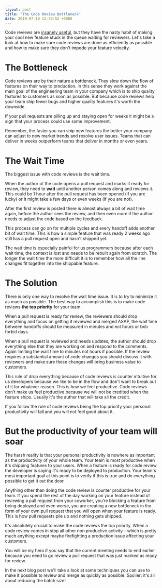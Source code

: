 ```yaml
---
layout: post
title: "The Code Review Bottleneck"
date: 2019-07-10 12:39:52 +0000
---
```


Code reviews are [insanely useful](https://blog.codereview.chat/2019/06/27/code-reviews-and-your-company-goal.html), but they have the nasty habit of making your cool new feature stuck in the queue waiting for reviewers. Let's take a look at how to make sure code reviews are done as efficiently as possible and how to make sure they don't impede your feature velocity.

# The Bottleneck

Code reviews are by their nature a bottleneck. They slow down the flow of features on their way to production. In this sense they work against the main goal of the engineering team in your company which is to ship quality features to customers as soon as possible. But because code reviews help your team ship fewer bugs and higher quality features it's worth the downside.

If your pull requests are pilling up and staying open for weeks it might be a sign that your process could use some improvement.

Remember, the faster you can ship new features the better your company can adjust to new market trends and resolve user issues. Teams that can deliver in weeks outperform teams that deliver in months or even years.

# The Wait Time

The biggest issue with code reviews is the wait time.

When the author of the code opens a pull request and marks it ready for review, they need to **wait** until another person comes along and reviews it. This could be 1 hour after the pull request has been opened (if you are lucky) or it might take a few days or even weeks (if you are not).

After the first review is posted there is almost always a bit of wait time again, before the author sees the review, and then even more if the author needs to adjust the code based on the feedback.

This process can go on for multiple cycles and every handoff adds another bit of wait time. This is how a simple feature that was ready 2 weeks ago still has a pull request open and hasn't shipped yet.

The wait time is especially painful for us programmers because after each wait time, the context is lost and needs to be rebuilt again from scratch. The longer the wait time the more difficult it is to remember how all the line changes fit together into the shippable feature.

# The Solution

There is only one way to resolve the wait time issue. It is to try to minimize it as much as possible. The best way to accomplish this is to make code reviews **the top priority** for your team.

When a pull request is ready for review, the reviewers should drop everything and focus on getting it reviewed and merged ASAP, the wait time between handoffs should be measured in minutes and not hours or bob forbid days.

When a pull request is reviewed and needs updates, the author should drop everything else that they are working on and respond to the comments. Again limiting the wait time to minutes not hours if possible. If the review requires a substantial amount of code changes you should discuss it with reviewers and make sure these changes will bring business value to customers.

This rule of drop everything because of code reviews is counter intuitive for us developers because we like to be in the flow and don't want to break out of it for whatever reason. This is how we feel productive. Code reviews don't make us feel productive because we will not be credited when the feature ships. Usually it's the author that will take all the credit.

If you follow the rule of code reviews being the top priority your personal productivity will fall and you will not feel good about it.

# But the productivity of your team will soar

The harsh reality is that your personal productivity is nowhere as important as the productivity of your whole team. Your team is most productive when it's shipping features to your users. When a feature is ready for code review the developer is saying it's ready to be deployed to production. Your team's most important goal at this point is to verify if this is true and do everything possible to get it out the door.

Anything other than doing the code review is counter productive for your team. If you spend the rest of the day working on your feature instead of reviewing a pull request from your coworker, you're blocking a feature from being deployed and even worse, you are creating a new bottleneck in the form of your own pull request that you will open when your feature is ready. This is how pull requests pile up and nothing gets shipped.

It's absolutely crucial to make the code reviews the top priority. When a code review comes in stop all other non productive activity - which is pretty much anything except maybe firefighting a production issue affecting your customers.

You will be my hero if you say that the current meeting needs to end earlier because you need to go review a pull request that was just marked as ready for review.

In the next blog post we'll take a look at some techniques you can use to make it possible to review and merge as quickly as possible. Spoiler: it's all about reducing the batch size!
